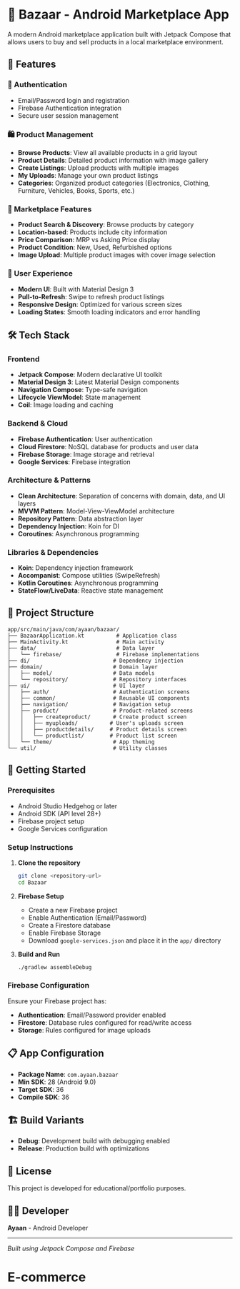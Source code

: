# 🛒 Bazaar - Android Marketplace App

A modern Android marketplace application built with Jetpack Compose that allows users to buy and sell products in a local marketplace environment.

## 📱 Features

### 🔐 Authentication
- Email/Password login and registration
- Firebase Authentication integration
- Secure user session management

### 🛍️ Product Management
- **Browse Products**: View all available products in a grid layout
- **Product Details**: Detailed product information with image gallery
- **Create Listings**: Upload products with multiple images
- **My Uploads**: Manage your own product listings
- **Categories**: Organized product categories (Electronics, Clothing, Furniture, Vehicles, Books, Sports, etc.)

### 🏪 Marketplace Features
- **Product Search & Discovery**: Browse products by category
- **Location-based**: Products include city information
- **Price Comparison**: MRP vs Asking Price display
- **Product Condition**: New, Used, Refurbished options
- **Image Upload**: Multiple product images with cover image selection

### 🎨 User Experience
- **Modern UI**: Built with Material Design 3
- **Pull-to-Refresh**: Swipe to refresh product listings
- **Responsive Design**: Optimized for various screen sizes
- **Loading States**: Smooth loading indicators and error handling

## 🛠️ Tech Stack

### Frontend
- **Jetpack Compose**: Modern declarative UI toolkit
- **Material Design 3**: Latest Material Design components
- **Navigation Compose**: Type-safe navigation
- **Lifecycle ViewModel**: State management
- **Coil**: Image loading and caching

### Backend & Cloud
- **Firebase Authentication**: User authentication
- **Cloud Firestore**: NoSQL database for products and user data
- **Firebase Storage**: Image storage and retrieval
- **Google Services**: Firebase integration

### Architecture & Patterns
- **Clean Architecture**: Separation of concerns with domain, data, and UI layers
- **MVVM Pattern**: Model-View-ViewModel architecture
- **Repository Pattern**: Data abstraction layer
- **Dependency Injection**: Koin for DI
- **Coroutines**: Asynchronous programming

### Libraries & Dependencies
- **Koin**: Dependency injection framework
- **Accompanist**: Compose utilities (SwipeRefresh)
- **Kotlin Coroutines**: Asynchronous programming
- **StateFlow/LiveData**: Reactive state management

## 📁 Project Structure

```
app/src/main/java/com/ayaan/bazaar/
├── BazaarApplication.kt          # Application class
├── MainActivity.kt               # Main activity
├── data/                         # Data layer
│   └── firebase/                 # Firebase implementations
├── di/                          # Dependency injection
├── domain/                      # Domain layer
│   ├── model/                   # Data models
│   └── repository/              # Repository interfaces
├── ui/                          # UI layer
│   ├── auth/                    # Authentication screens
│   ├── common/                  # Reusable UI components
│   ├── navigation/              # Navigation setup
│   ├── product/                 # Product-related screens
│   │   ├── createproduct/       # Create product screen
│   │   ├── myuploads/          # User's uploads screen
│   │   ├── productdetails/     # Product details screen
│   │   └── productlist/        # Product list screen
│   └── theme/                   # App theming
└── util/                        # Utility classes
```

## 🚀 Getting Started

### Prerequisites
- Android Studio Hedgehog or later
- Android SDK (API level 28+)
- Firebase project setup
- Google Services configuration

### Setup Instructions

1. **Clone the repository**
   ```bash
   git clone <repository-url>
   cd Bazaar
   ```

2. **Firebase Setup**
   - Create a new Firebase project
   - Enable Authentication (Email/Password)
   - Create a Firestore database
   - Enable Firebase Storage
   - Download `google-services.json` and place it in the `app/` directory

3. **Build and Run**
   ```bash
   ./gradlew assembleDebug
   ```

### Firebase Configuration

Ensure your Firebase project has:
- **Authentication**: Email/Password provider enabled
- **Firestore**: Database rules configured for read/write access
- **Storage**: Rules configured for image uploads

## 📋 App Configuration

- **Package Name**: `com.ayaan.bazaar`
- **Min SDK**: 28 (Android 9.0)
- **Target SDK**: 36
- **Compile SDK**: 36

## 🏗️ Build Variants

- **Debug**: Development build with debugging enabled
- **Release**: Production build with optimizations

## 📄 License

This project is developed for educational/portfolio purposes.

## 👨‍💻 Developer

**Ayaan** - Android Developer

---

*Built using Jetpack Compose and Firebase*
# E-commerce

